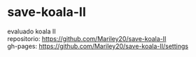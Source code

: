 # save-koala-II
evaluado koala II  
repositorio: <https://github.com/Mariley20/save-koala-II>  
gh-pages: <https://github.com/Mariley20/save-koala-II/settings>  
